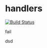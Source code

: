 # handlers

[![Build Status](https://travis-ci.org/atomisthqa/handlers.svg?branch=master)](https://travis-ci.org/atomisthqa/handlers)

fail



dsd
